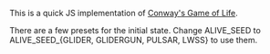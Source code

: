 This is a quick JS implementation of [Conway's Game of Life](https://en.wikipedia.org/wiki/Conway%27s_Game_of_Life).

There are a few presets for the initial state. Change ALIVE\_SEED to ALIVE\_SEED\_{GLIDER, GLIDERGUN, PULSAR, LWSS} to use them.

